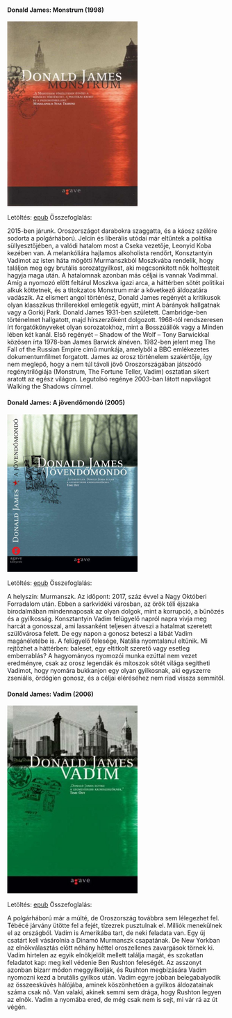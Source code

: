 #### <a name="id_654">Donald James: Monstrum (1998)</a>
<img src="https://github.com/BercziSandor/calibre_lib/raw/main/Donald%20James/Monstrum%20%28654%29/cover.jpg" alt="cover" width="300"/>

Letöltés: [epub](https://github.com/BercziSandor/calibre_lib/raw/main/Donald%20James/Monstrum%20%28654%29/Monstrum%20-%20Donald%20James.epub)
Összefoglalás:
<div>
<p>2015-ben ​járunk. Oroszországot darabokra szaggatta, és a káosz szélére sodorta a polgárháború. Jelcin és liberális utódai már eltűntek a politika süllyesztőjében, a valódi hatalom most a Cseka vezetője, Leonyid Koba kezében van. A melankóliára hajlamos alkoholista rendőrt, Konsztantyin Vadimot az isten háta mögötti Murmanszkból Moszkvába rendelik, hogy találjon meg egy brutális sorozatgyilkost, aki megcsonkított nők holttesteit hagyja maga után. A hatalomnak azonban más céljai is vannak Vadimmal. Amíg a nyomozó előtt feltárul Moszkva igazi arca, a háttérben sötét politikai alkuk köttetnek, és a titokzatos Monstrum már a következő áldozatára vadászik. Az elismert angol történész, Donald James regényét a kritikusok olyan klasszikus thrillerekkel emlegetik együtt, mint A bárányok hallgatnak vagy a Gorkij Park. Donald James 1931-ben született. Cambridge-ben történelmet hallgatott, majd hírszerzőként dolgozott. 1968-tól rendszeresen írt forgatókönyveket olyan sorozatokhoz, mint a Bosszúállók vagy a Minden lében két kanál. Első regényét – Shadow of the Wolf – Tony Barwickkal közösen írta 1978-ban James Barwick álnéven. 1982-ben jelent meg The Fall of the Russian Empire című munkája, amelyből a BBC emlékezetes dokumentumfilmet forgatott. James az orosz történelem szakértője, így nem meglepő, hogy a nem túl távoli jövő Oroszországában játszódó regénytrilógiája (Monstrum, The Fortune Teller, Vadim) osztatlan sikert aratott az egész világon. Legutolsó regénye 2003-ban látott napvilágot Walking the Shadows címmel.</p></div>

#### <a name="id_653">Donald James: A jövendőmondó (2005)</a>
<img src="https://github.com/BercziSandor/calibre_lib/raw/main/Donald%20James/A%20jovendomondo%20%28653%29/cover.jpg" alt="cover" width="300"/>

Letöltés: [epub](https://github.com/BercziSandor/calibre_lib/raw/main/Donald%20James/A%20jovendomondo%20%28653%29/A%20jovendomondo%20-%20Donald%20James.epub)
Összefoglalás:
<p>A helyszín: Murmanszk. Az időpont: 2017, száz évvel a Nagy Októberi 
Forradalom után. Ebben a sarkvidéki városban, az örök téli éjszaka 
birodalmában mindennaposak az olyan dolgok, mint a korrupció, a bűnözés 
és a gyilkosság. Konsztantyin Vadim felügyelő napról napra vívja meg 
harcát a gonosszal, ami lassanként teljesen átveszi a hatalmat szeretett
 szülővárosa felett. De egy napon a gonosz beteszi a lábát Vadim 
magánéletébe is. A felügyelő felesége, Natália nyomtalanul eltűnik. Mi 
rejtőzhet a háttérben: baleset, egy eltitkolt szerető vagy esetleg 
emberrablás? A hagyományos nyomozói munka ezúttal nem vezet eredményre, 
csak az orosz legendák és mítoszok sötét világa segítheti Vadimot, hogy 
nyomára bukkanjon egy olyan gyilkosnak, aki egyszerre zseniális, 
ördögien gonosz, és a céljai eléréséhez nem riad vissza semmitől.</p>

#### <a name="id_655">Donald James: Vadim (2006)</a>
<img src="https://github.com/BercziSandor/calibre_lib/raw/main/Donald%20James/Vadim%20%28655%29/cover.jpg" alt="cover" width="300"/>

Letöltés: [epub](https://github.com/BercziSandor/calibre_lib/raw/main/Donald%20James/Vadim%20%28655%29/Vadim%20-%20Donald%20James.epub)
Összefoglalás:
<p>A polgárháború már a múlté, de Oroszország továbbra sem lélegezhet fel. 
Tébécé járvány ütötte fel a fejét, tízezrek pusztulnak el. Milliók 
menekülnek el az országból. Vadim is Amerikába tart, de neki feladata 
van. Egy új csatárt kell vásárolnia a Dinamó Murmanszk csapatának. De 
New Yorkban az elnökválasztás elõtt néhány héttel oroszellenes 
zavargások törnek ki. Vadim hirtelen az egyik elnökjelölt mellett 
találja magát, és szokatlan feladatot kap: meg kell védenie Ben Rushton 
feleségét. Az asszonyt azonban bizarr módon meggyilkolják, és Rushton 
megbízására Vadim nyomozni kezd a brutális gyilkos után. Vadim egyre 
jobban belegabalyodik az összeesküvés hálójába, aminek köszönhetõen a 
gyilkos áldozatainak száma csak nõ. Van valaki, akinek semmi sem drága, 
hogy Rushton legyen az elnök. Vadim a nyomába ered, de még csak nem is 
sejt, mi vár rá az út végén.</p>

